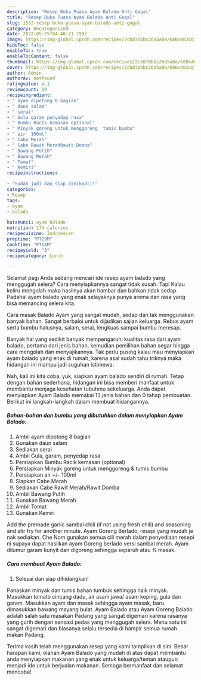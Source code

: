 ```yaml
---
description: "Resep Buka Puasa Ayam Balado Anti Gagal"
title: "Resep Buka Puasa Ayam Balado Anti Gagal"
slug: 1532-resep-buka-puasa-ayam-balado-anti-gagal
category: Uncategorized
date: 2022-05-25T04:40:21.199Z
image: https://img-global.cpcdn.com/recipes/2cb870bbc26a5a0a/680x482cq70/ayam-balado-foto-resep-utama.jpg
hideToc: false
enableToc: true
enableTocContent: false
thumbnail: https://img-global.cpcdn.com/recipes/2cb870bbc26a5a0a/680x482cq70/ayam-balado-foto-resep-utama.jpg
cover: https://img-global.cpcdn.com/recipes/2cb870bbc26a5a0a/680x482cq70/ayam-balado-foto-resep-utama.jpg
author: Admin
authorAv: notfound
ratingvalue: 4.1
reviewcount: 19
recipeingredient:
- " ayam dipotong 8 bagian"
- " daun salam"
- " serai"
- " Gula garam penyedap rasa"
- " Bumbu Racik kemasan optional"
- " Minyak goreng untuk menggoreng  tumis bumbu"
- " air  100ml"
- " Cabe Merah"
- " Cabe Rawit MerahRawit Domba"
- " Bawang Putih"
- " Bawang Merah"
- " Tomat"
- " Kemiri"
recipeinstructions:

- "Sudah jadi dan siap dinikmati!"
categories:
- Resep
tags:
- ayam
- balado

katakunci: ayam balado 
nutrition: 174 calories
recipecuisine: Indonesian
preptime: "PT29M"
cooktime: "PT54M"
recipeyield: "3"
recipecategory: Lunch

---
```



Selamat pagi Anda sedang mencari ide resep ayam balado yang menggugah selera? Cara menyiapkannya sangat tidak susah. Tapi Kalau keliru mengolah maka hasilnya akan hambar dan bahkan tidak sedap. Padahal ayam balado yang enak selayaknya punya aroma dan rasa yang bisa memancing selera kita.


Cara masak Balado Ayam yang sangat mudah, sedap dan tak menggunakan banyak bahan. Sangat berbaloi untuk dijadikan sajian keluarga. Rebus ayam serta bumbu halusnya, salam, serai, lengkuas sampai bumbu meresap.

Banyak hal yang sedikit banyak mempengaruhi kualitas rasa dari ayam balado, pertama dari jenis bahan, kemudian pemilihan bahan segar hingga cara mengolah dan menyajikannya. Tak perlu pusing kalau mau menyiapkan ayam balado yang enak di rumah, karena asal sudah tahu triknya maka hidangan ini mampu jadi suguhan istimewa.


Nah, kali ini kita coba, yuk, siapkan ayam balado sendiri di rumah. Tetap dengan bahan sederhana, hidangan ini bisa memberi manfaat untuk membantu menjaga kesehatan tubuhmu sekeluarga. Anda dapat menyiapkan Ayam Balado memakai 13 jenis bahan dan 0 tahap pembuatan. Berikut ini langkah-langkah dalam membuat hidangannya.

<!--inarticleads1-->

##### Bahan-bahan dan bumbu yang dibutuhkan dalam menyiapkan Ayam Balado:

1. Ambil  ayam dipotong 8 bagian
1. Gunakan  daun salam
1. Sediakan  serai
1. Ambil  Gula, garam, penyedap rasa
1. Persiapkan  Bumbu Racik kemasan (optional)
1. Persiapkan  Minyak goreng untuk menggoreng &amp; tumis bumbu
1. Persiapkan  air +/- 100ml
1. Siapkan  Cabe Merah
1. Sediakan  Cabe Rawit Merah/Rawit Domba
1. Ambil  Bawang Putih
1. Gunakan  Bawang Merah
1. Ambil  Tomat
1. Gunakan  Kemiri


Add the premade garlic sambal chili (if not using fresh chili) and seasoning and stir fry for another minute. Ayam Goreng Berlado, resepi yang mudah je nak sediakan. Che Nom gunakan semua cili merah dalam penyediaan resepi ni supaya dapat hasilkan ayam Goreng berlado versi sambal merah. Ayam dilumur garam kunyit dan digoreng sehingga separuh atau ¾ masak. 

<!--inarticleads2-->

##### Cara membuat Ayam Balado:


1. Selesai dan siap dihidangkan!

Panaskan minyak dan tumis bahan tumbuk sehingga naik minyak. Masukkan tomato cincang dadu, air asam jawa/ asam keping, gula dan garam. Masukkan ayam dan masak sehingga ayam masak, baru dimasukkan bawang mayang bulat. Ayam Balado atau Ayam Goreng Balado adalah salah satu masakan Padang yang sangat digemari karena rasanya yang gurih dengan sensasi pedas yang menggugah selera. Menu satu ini sangat digemari dan biasanya selalu tersedia di hampir semua rumah makan Padang. 

Terima kasih telah menggunakan resep yang kami tampilkan di sini. Besar harapan kami, olahan Ayam Balado yang mudah di atas dapat membantu anda menyiapkan makanan yang enak untuk keluarga/teman ataupun menjadi ide untuk berjualan makanan. Semoga bermanfaat dan selamat mencoba!
